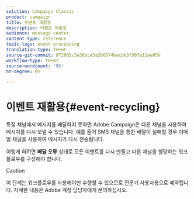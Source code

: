 ```yaml
---
solution: Campaign Classic
product: campaign
title: 이벤트 재활용
description: 이벤트 재활용
audience: message-center
content-type: reference
topic-tags: event-processing
translation-type: tm+mt
source-git-commit: 972885c3a38bcd3a260574bacbb3f507e11ae05b
workflow-type: tm+mt
source-wordcount: '95'
ht-degree: 0%

---
```



# 이벤트 재활용{#event-recycling}

특정 채널에서 메시지를 배달하지 못하면 Adobe Campaign은 다른 채널을 사용하여 메시지를 다시 보낼 수 있습니다. 예를 들어 SMS 채널을 통한 배달이 실패할 경우 이메일 채널을 사용하여 메시지가 다시 전송됩니다.

이렇게 하려면 **배달 오류** 상태로 모든 이벤트를 다시 만들고 다른 채널을 할당하는 워크플로우를 구성해야 합니다.

>[!CAUTION]
>
>이 단계는 워크플로우를 사용해야만 수행할 수 있으므로 전문가 사용자용으로 예약됩니다. 자세한 내용은 Adobe 계정 담당자에게 문의하십시오.

